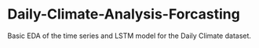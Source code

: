 # Daily-Climate-Analysis-Forcasting
Basic EDA of the time series and LSTM model for the Daily Climate dataset.
